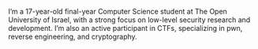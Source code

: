 I’m a 17-year-old final-year Computer Science student at The Open University of Israel, with a strong focus on low-level security research and development. I’m also an active participant in CTFs, specializing in pwn, reverse engineering, and cryptography.  

<!---
D4N113L/D4N113L is a ✨ special ✨ repository because its `README.md` (this file) appears on your GitHub profile.
You can click the Preview link to take a look at your changes.
--->
